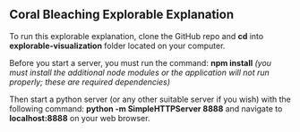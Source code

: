 ## Coral Bleaching Explorable Explanation

To run this explorable explanation, clone the GitHub repo and **cd** into **explorable-visualization** folder located on your computer. 

Before you start a server, you must run the command: **npm install**
*(you must install the additional node modules or the application will not run properly; these are required dependencies)* 

Then start a python server (or any other suitable server if you wish) with the following command: **python -m SimpleHTTPServer 8888** and navigate to **localhost:8888** on your web browser.